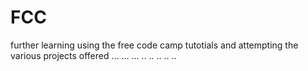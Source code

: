 # FCC
further learning using the free code camp tutotials and attempting the various projects offered
...
...
...
..
..
..
..
..
